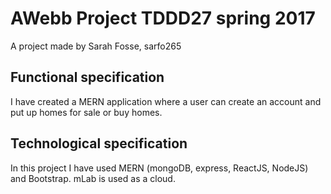 # AWebb Project TDDD27 spring 2017
A project made by Sarah Fosse, sarfo265

## Functional specification
I have created a MERN application where a user can create an account and put up homes for sale or buy homes. 

## Technological specification 
In this project I have used MERN (mongoDB, express, ReactJS, NodeJS) and Bootstrap. mLab is used as a cloud. 

